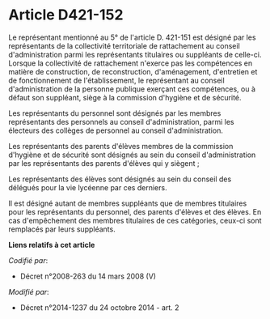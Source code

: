 # Article D421-152

Le représentant mentionné au 5° de l'article D. 421-151 est désigné par les représentants de la collectivité territoriale de
rattachement au conseil d'administration parmi les représentants titulaires ou suppléants de celle-ci. Lorsque la
collectivité de rattachement n'exerce pas les compétences en matière de construction, de reconstruction, d'aménagement,
d'entretien et de fonctionnement de l'établissement, le représentant au conseil d'administration de la personne publique
exerçant ces compétences, ou à défaut son suppléant, siège à la commission d'hygiène et de sécurité.  

Les représentants du personnel sont désignés par les membres représentants des personnels au conseil d'administration, parmi
les électeurs des collèges de personnel au conseil d'administration.

Les représentants des parents d'élèves membres de la commission d'hygiène et de sécurité sont désignés au sein du conseil
d'administration par les représentants des parents d'élèves qui y siègent ;

Les représentants des élèves sont désignés au sein du conseil des délégués pour la vie lycéenne par ces derniers.

Il est désigné autant de membres suppléants que de membres titulaires pour les représentants du personnel, des parents
d'élèves et des élèves. En cas d'empêchement des membres titulaires de ces catégories, ceux-ci sont remplacés par leurs
suppléants.

**Liens relatifs à cet article**

_Codifié par_:

  - Décret n°2008-263 du 14 mars 2008 (V)

_Modifié par_:

  - Décret n°2014-1237 du 24 octobre 2014 - art. 2
